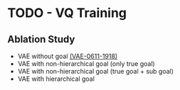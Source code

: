 # TODO - VQ Training

## Ablation Study
- VAE without goal
    [(VAE-0611-1918)](https://wandb.ai/bluesun/BERTAP_VAE/runs/yxr2tjgm?nw=nwuserbluesun)
- VAE with non-hierarchical goal (only true goal)
- VAE with non-hierarchical goal (true goal + sub goal)
- VAE with hierarchical goal